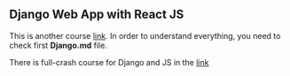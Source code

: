## Django Web App with React JS

This is another course [link](https://www.youtube.com/playlist?list=PLzMcBGfZo4-kCLWnGmK0jUBmGLaJxvi4j). In order to understand everything, you need to check first __Django.md__ file.<br>

There is full-crash course for Django and JS in the [link](https://www.youtube.com/watch?v=f1R_bykXHGE)
